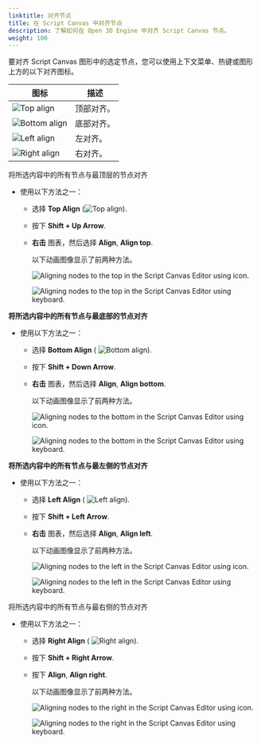 ```yaml
---
linktitle: 对齐节点
title: 在 Script Canvas 中对齐节点
description: 了解如何在 Open 3D Engine 中对齐 Script Canvas 节点。
weight: 100
---
```


要对齐 Script Canvas 图形中的选定节点，您可以使用上下文菜单、热键或图形上方的以下对齐图标。

|图标 |描述 |
| --- | --- |
|  ![Top align](/images/user-guide/scripting/script-canvas/nodes-aligning-top.png)  | 顶部对齐。 |
|  ![Bottom align](/images/user-guide/scripting/script-canvas/nodes-aligning-bottom.png)  | 底部对齐。 |
|  ![Left align](/images/user-guide/scripting/script-canvas/nodes-aligning-left.png)  | 左对齐。 |
|  ![Right align](/images/user-guide/scripting/script-canvas/nodes-aligning-right.png)  | 右对齐。 |

将所选内容中的所有节点与最顶层的节点对齐
+ 使用以下方法之一：
  + 选择 **Top Align** (![Top align](/images/user-guide/scripting/script-canvas/nodes-aligning-top.png)).
  + 按下 **Shift + Up Arrow**.
  + **右击** 图表，然后选择 **Align**, **Align top**.

    以下动画图像显示了前两种方法。

    ![Aligning nodes to the top in the Script Canvas Editor using icon.](/images/user-guide/scripting/script-canvas/nodes-aligning-top-using-icon.gif)

    ![Aligning nodes to the top in the Script Canvas Editor using keyboard.](/images/user-guide/scripting/script-canvas/nodes-aligning-top-using-keyboard.gif)

**将所选内容中的所有节点与最底部的节点对齐**
+ 使用以下方法之一：
  + 选择 **Bottom Align** ( ![Bottom align](/images/user-guide/scripting/script-canvas/nodes-aligning-bottom.png)).
  + 按下 **Shift + Down Arrow**.
  + **右击** 图表，然后选择 **Align**, **Align bottom**.

    以下动画图像显示了前两种方法。

    ![Aligning nodes to the bottom in the Script Canvas Editor using icon.](/images/user-guide/scripting/script-canvas/nodes-aligning-bottom-using-icon.gif)

    ![Aligning nodes to the bottom in the Script Canvas Editor using keyboard.](/images/user-guide/scripting/script-canvas/nodes-aligning-bottom-using-keyboard.gif)

**将所选内容中的所有节点与最左侧的节点对齐**
+ 使用以下方法之一：
  + 选择 **Left Align** ( ![Left align](/images/user-guide/scripting/script-canvas/nodes-aligning-left.png)).
  + 按下 **Shift + Left Arrow**.
  + **右击** 图表，然后选择  **Align**, **Align left**.

    以下动画图像显示了前两种方法。

    ![Aligning nodes to the left in the Script Canvas Editor using icon.](/images/user-guide/scripting/script-canvas/nodes-aligning-left-using-icon.gif)

    ![Aligning nodes to the left in the Script Canvas Editor using keyboard.](/images/user-guide/scripting/script-canvas/nodes-aligning-left-using-keyboard.gif)

将所选内容中的所有节点与最右侧的节点对齐
+ 使用以下方法之一：
  + 选择 **Right Align** ( ![Right align](/images/user-guide/scripting/script-canvas/nodes-aligning-right.png)).
  + 按下 **Shift + Right Arrow**.
  + 按下 **Align**, **Align right**.

    以下动画图像显示了前两种方法。

    ![Aligning nodes to the right in the Script Canvas Editor using icon.](/images/user-guide/scripting/script-canvas/nodes-aligning-right-using-icon.gif)

    ![Aligning nodes to the right in the Script Canvas Editor using keyboard.](/images/user-guide/scripting/script-canvas/nodes-aligning-right-using-keyboard.gif)
